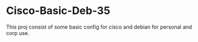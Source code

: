 # Cisco-Basic-Deb-35
This proj consist of some basic config for cisco and debian for personal and corp use.
